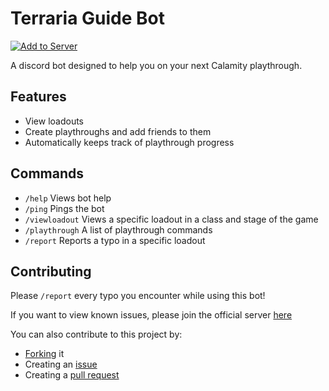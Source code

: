 # Terraria Guide Bot

[![Add to Server](https://img.shields.io/badge/discord-Add_to_Server-blue)](https://terraria-bot.shuttleapp.rs/invite)

A discord bot designed to help you on your next Calamity playthrough.

## Features

- View loadouts
- Create playthroughs and add friends to them
- Automatically keeps track of playthrough progress

## Commands

- `/help` Views bot help
- `/ping` Pings the bot
- `/viewloadout` Views a specific loadout in a class and stage of the game
- `/playthrough` A list of playthrough commands
- `/report` Reports a typo in a specific loadout

## Contributing

Please `/report` every typo you encounter while using this bot!

If you want to view known issues, please join the official server [here](https://discord.gg/3GxAVEa5Tk)

You can also contribute to this project by:
- [Forking](https://github.com/DatAsianBoi123/terraria-guide-bot/fork) it
- Creating an [issue](https://github.com/DatAsianBoi123/terraria-guide-bot/issues/new)
- Creating a [pull request](https://github.com/DatAsianBoi123/terraria-guide-bot/compare)

